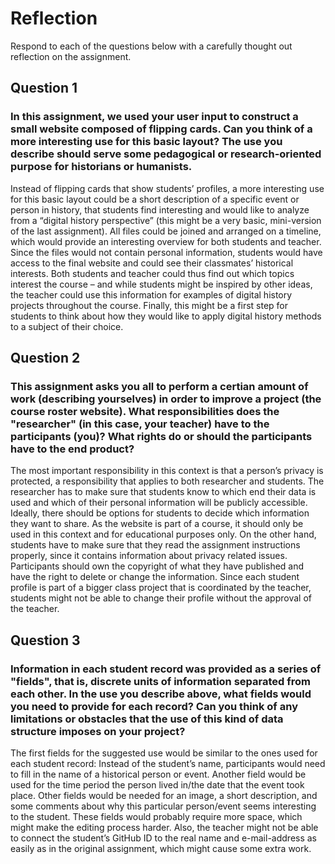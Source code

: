 # Reflection

Respond to each of the questions below with a carefully thought out reflection on the assignment.

## Question 1
### In this assignment, we used your user input to construct a small website composed of flipping cards. Can you think of a more interesting use for this basic layout? The use you describe should serve some pedagogical or research-oriented purpose for historians or humanists.

Instead of flipping cards that show students’ profiles, a more interesting use for this basic layout could be a short description of a specific event or person in history, that students find interesting and would like to analyze from a “digital history perspective” (this might be a very basic, mini-version of the last assignment). All files could be joined and arranged on a timeline, which would provide an interesting overview for both students and teacher. Since the files would not contain personal information, students would have access to the final website and could see their classmates’ historical interests. Both students and teacher could thus find out which topics interest the course – and while students might be inspired by other ideas, the teacher could use this information for examples of digital history projects throughout the course. Finally, this might be a first step for students to think about how they would like to apply digital history methods to a subject of their choice.

## Question 2
### This assignment asks you all to perform a certian amount of work (describing yourselves) in order to improve a project (the course roster website). What responsibilities does the "researcher" (in this case, your teacher) have to the participants (you)? What rights do or should the participants have to the end product? 

The most important responsibility in this context is that a person’s privacy is protected, a responsibility that applies to both researcher and students. The researcher has to make sure that students know to which end their data is used and which of their personal information will be publicly accessible. Ideally, there should be options for students to decide which information they want to share. As the website is part of a course, it should only be used in this context and for educational purposes only. On the other hand, students have to make sure that they read the assignment instructions properly, since it contains information about privacy related issues. Participants should own the copyright of what they have published and have the right to delete or change the information. Since each student profile is part of a bigger class project that is coordinated by the teacher, students might not be able to change their profile without the approval of the teacher.

## Question 3
### Information in each student record was provided as a series of "fields", that is, discrete units of information separated from each other. In the use you describe above, what fields would you need to provide for each record? Can you think of any limitations or obstacles that the use of this kind of data structure imposes on your project?

The first fields for the suggested use would be similar to the ones used for each student record: Instead of the student’s name, participants would need to fill in the name of a historical person or event. Another field would be used for the time period the person lived in/the date that the event took place. Other fields would be needed for an image, a short description, and some comments about why this particular person/event seems interesting to the student. These fields would probably require more space, which might make the editing process harder. Also, the teacher might not be able to connect the student’s GitHub ID to the real name and e-mail-address as easily as in the original assignment, which might cause some extra work.